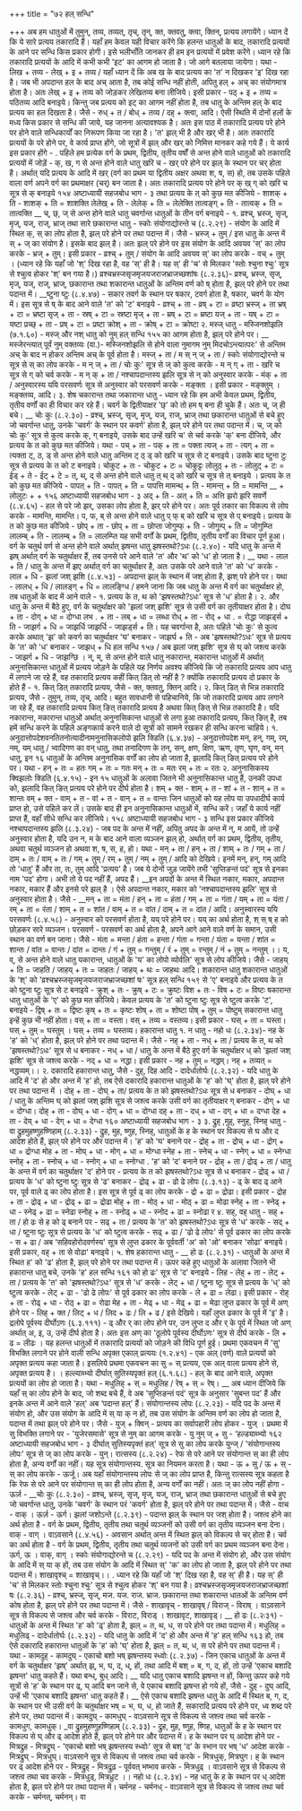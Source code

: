 +++
title = "७२ हल् सन्धि"

+++
अब हम धातुओं में तुमुन्, तव्य, तव्यत्, तृच्, तृन्, क्त, क्तवतु, क्त्वा, क्तिन्, प्रत्यय लगायेंगे। ध्यान दें कि ये सारे प्रत्यय तकारादि हैं।
यहाँ हम केवल यही विचार करेंगे कि हलन्त धातुओं के बाद, तकारादि प्रत्ययों के आने पर सन्धि किस प्रकार होगी। इसे भलीभाँति जानकर ही हम इन प्रत्ययों में प्रवेश करेंगे।
ध्यान रहे कि तकारादि प्रत्ययों के आदि में कभी कभी 'इट' का आगम हो जाता है। जो आगे बतलाया जायेगा। यथा - लिख + तव्य - लेख् + इ + तव्य / यहाँ ध्यान दें कि अब ख के बाद प्रत्यय का 'त' न दिखकर 'इ' दिख रहा है।
जब भी अपदान्त हल के बाद अच् आता है, तब कोई सन्धि नहीं होती, अपितु हल् + अच् का संयोगमात्र होता है। अतः लेख् + इ + तव्य को जोड़कर लेखितव्य बना लीजिये। इसी प्रकार - पठ् + इ + तव्य = पठितव्य आदि बनाइये।
किन्तु जब प्रत्यय को इट् का आगम नहीं होता है, तब धातु के अन्तिम हल् के बाद प्रत्यय का हल दिखता है। जैसे - रुध् + त / बोध् + तव्य / दह् + क्त्वा, आदि। ऐसी स्थिति में दोनों हलों के मध्य किस प्रकार से सन्धि की जाये, यह जानना अत्यावश्यक है। अतः इस पाठ में तकारादि प्रत्यय परे होने पर होने वाले सन्धिकार्यों का निरूपण किया जा रहा है।
'त' झल् भी है और खर् भी है। अतः तकारादि प्रत्ययों के परे होने पर, वे कार्य प्राप्त होंगे, जो सूत्रों में झल् और खर् को निमित्त मानकर कहे गये हैं।
ये कार्य इस प्रकार होंगे -
. पहिले हम प्रत्येक वर्ग के प्रथम, द्वितीय, तृतीय वर्षों से अन्त होने वाले धातुओं को तकारादि प्रत्ययों में जोड़ें -
क्, ख, ग से अन्त होने वाले धातु खरि च - खर् परे होने पर झल् के स्थान पर चर् होता है।
अर्थात् यदि प्रत्यय के आदि में खर् (वर्ग का प्रथम या द्वितीय अक्षर अथवा श, ष, स) हो, तब उसके पहिले वाला वर्ण अपने वर्ग का प्रथमाक्षर (चर्) बन जाता है।
अतः तकारादि प्रत्यय परे होने पर क् ख् ग् को खरि च सूत्र से क् बनाइये
१५४
अष्टाध्यायी सहजबोध भाग - ३
तथा प्रत्यय के त् को कुछ मत कीजिये - शाशक् + ति - शाशक् + ति = शाशक्ति लेलेख् + ति - लेलेक् + ति = लेलेक्ति तात्वङ्ग् + ति - तात्वक् + ति = तात्वक्ति
__ च्, छ्, ज् से अन्त होने वाले धातु चवर्गान्त धातुओं के तीन वर्ग बनाइये - १. व्रश्च्, भ्रस्ज्, सृज्, मृज्, यज्, राज्, भ्राज् तथा सारे छकारान्त धातु -
स्कोः संयोगाद्योरन्ते च (८.२.२९) - संयोग के आदि में स्थित क्, स् का लोप होता है, झल् परे होने पर तथा पदान्त में।
जैसे - भ्रस्ज् + तुम् / इस धातु के अन्त में स् + ज् का संयोग है। इसके बाद झल् है। अतः झल् परे होने पर इस संयोग के आदि अवयव 'स्' का लोप करके - भ्रज् + तुम्। इसी प्रकार -
व्रश्च् + तुम् / संयोग के आदि अवयव स्' का लोप करके - वच् + तुम् ।
(ध्यान रहे कि यहाँ जो 'श्' दिख रहा है, वह 'स्' ही है। यह स्' ही 'च' से मिलकर 'स्तोः श्चुना श्चुः' सूत्र से श्चुत्व होकर 'श्' बन गया है।)
व्रश्चभ्रस्जसृजमृजयजराजभ्राजच्छशांषः (८.२.३६)- व्रश्च्, भ्रस्ज, सृज्, मृज्, यज्, राज्, भ्राज्, छकारान्त तथा शकारान्त धातुओं के अन्तिम वर्ण को ष् होता है, झल् परे होने पर तथा पदान्त में।
__ष्टुना ष्टुः (८.४.४७) - सकार तवर्ग के स्थान पर षकार, टवर्ग होता है, षकार, चवर्ग के योग में। इस सूत्र से ष् के बाद आने वाले 'त' को 'ट' बनाइये -
व्रश्च् + ता - व्रष् + टा = व्रष्टा भ्रस्ज् + ता
भ्रष् + टा = भ्रष्टा सृज् + ता - स्रष् + टा = स्रष्टा मृज् + ता - म्रष् + टा = म्रष्टा यज् + ता - यष् + टा = यष्टा प्रच्छ् + ता - प्रष् + टा = प्रष्टा क्रोश् + ता - क्रोष् + टा = क्रोष्टा
२. मस्ज् धातु - मस्जिनशोझलि (७.१.६०) - मस्ज् और नश् धातु को नुम्
हल् सन्धि
१५५
का आगम होता है, झल् परे होने पर।
__ मस्जेरन्त्यात् पूर्वं नुम् वक्तव्यः (वा.)- मस्जिनशोझलि से होने वाला नुमागम नुम् मिदचोऽन्त्यात्परः' से अन्तिम अच् के बाद न होकर अन्तिम अच् के पूर्व होता है।
मस्ज् + ता / म स् न् ज् + ता / स्कोः संयोगाद्योरन्ते च सूत्र से स् का लोप करके - म न् ज् + ता / चोः कुः' सूत्र से ज् को कुत्व करके - म न् ग् + ता - खरि च सूत्र से ग् को चर्व करके - म न् क् + ता / नश्चापदान्तस्य झलि सूत्र से न् को अनुस्वार करके - मंक् + ता / अनुस्वारस्य ययि परसवर्णः सूत्र से अनुस्वार को परसवर्ण करके - मङ्क्ता । इसी प्रकार - मङ्क्तुम् । मङ्क्तव्य, आदि।
३. शेष चकारान्त तथा जकारान्त धातु -
ध्यान रहे कि हम अभी केवल प्रथम, द्वितीय, तृतीय वर्णों का ही विचार कर रहे हैं। चवर्ग के द्वितीयाक्षर 'छ्' को तो हम ष् बना ही चुके हैं। अतः च्, ज् ही बचे।
__ चोः कुः (८.२.३०) - व्रश्च्, भ्रस्ज्, सृज्, मृज्, यज्, राज्, भ्राज् तथा छकारान्त धातुओं से बचे हुए जो चवर्गान्त धातु, उनके 'चवर्ग' के स्थान पर कवर्ग' होता है, झल् परे होने पर तथा पदान्त में।
च, ज् को चोः कुः' सूत्र से कुत्व करके क्, ग् बनाइये, उसके बाद उन्हें खरि च' से चर्व करके 'क्' बना दीजिये, और प्रत्यय के त को कुछ मत कीजिये। यथा -
पच् + ता - पक् + ता = पक्ता त्यज् + ता - त्यग् + ता = त्यक्ता
ट्, ठ, ड् से अन्त होने वाले धातु अन्तिम ट् ठ् ड् को खरि च सूत्र से ट् बनाइये। उसके बाद ष्टुना टुः सूत्र से प्रत्यय के त को ट बनाइये। चोकुट + तः - चोकुट + टः = चोकुट्टः लोलुठ् + तः - लोलुट् + टः = ईड् + ते - ईट् + टे =
त्, थ्, द् से अन्त होने वाले धातु त् थ् द् को खरि च सूत्र से त् बनाइये । प्रत्यय के त को कुछ मत कीजिये - पापत् + ति - पापत् + ति = पापत्ति मामन्थ् + ति - मामन्त् + ति = मामन्ति
__ +
लोलुटः
+
+
१५६
अष्टाध्यायी सहजबोध भाग - ३
अद् + ति - अत् + ति = अत्ति
झरो झरि सवर्णे (८.४.६५) - हल से परे जो झर्, उसका लोप होता है, झर् परे होने पर। अतः पूर्व तकार का विकल्प से लोप करके - मामन्ति, मामन्ति।
प, फ, ब् से अन्त होने वाले धातु प् फ् ब् को खरि च सूत्र से प् बनाइये। प्रत्यय के त को कुछ मत कीजिये - छोप् + ता - छोप् + ता = छोप्ता जोगुम्फ् + ति - जोगुम्प् + ति = जोगुम्प्ति लालम्ब् + ति - लालम्ब् + ति = लालम्प्ति
यह सभी वर्गों के प्रथम, द्वितीय, तृतीय वर्गों का विचार पूर्ण हुआ। वर्ग के चतुर्थ वर्ण से अन्त होने वाले
अर्थात् झषन्त धातु झषस्तथो?ऽधः (८.२.४०) - यदि धातु के अन्त में झष् अर्थात् वर्ग के चतुर्थाक्षर हैं, तब उनसे परे आने वाले 'त' और 'थ' को 'ध' हो जाता है।
__ यथा - लाल + ति / धातु के अन्त में झए अर्थात् वर्ग का चतुर्थाक्षर है, अतः उसके परे आने वाले 'त' को 'ध' करके - लाल + धि -
झलां जश् झशि (८.४.५३) - अपदान्त झल् के स्थान में जश् होता है, झश् परे होने पर। यथा - लालध् + धि / लालङ्ग् + धि = लालङ्ग्धि /
हमने जाना कि जब धातु के अन्त में वर्ग का चतुर्थाक्षर हो, तब धातुओं के बाद में आने वाले -
१. प्रत्यय के त, थ को 'झषस्तथो?ऽधः' सूत्र से 'ध' होता है।
२. और धातु के अन्त में बैठे हुए, वर्ग के चतुर्थाक्षर को 'झलां जश् झशि' सूत्र से उसी वर्ग का तृतीयाक्षर होता है। दोघ + ता - दोग् + धा = दोग्धा लभ . + ता - लब् + धा = लब्धा रोध् + ता - रोद् + धा . = रोद्धा जाझर्ड्स + ति - जाझर्ग + धि = जाझर्धि
जाझर्धि - जाझर्ड्स + ति। यह चवर्गान्त है, अतः पहिले 'चोः कुः' से कुत्व करके अथात् 'झ' को कवर्ग का चतुर्थाक्षर 'घ' बनाकर - जाझर्घ + ति -
अब 'झषस्तथो?ऽधः' सूत्र से प्रत्यय के 'त' को 'ध' बनाकर - जाझध् + धि
हल सन्धि
१५७
/ अब झलां जश् झशि' सूत्र से घ् को जश्त्व करके - जाझर्ग + धि - जाझग्छि ।
न्, म्, से अन्त होने वाले धातु नकारान्त, मकारान्त धातुओं में अर्थात् अनुनासिकान्त धातुओं में प्रत्यय जोड़ने के पहिले यह निर्णय अवश्य कीजिये कि जो तकारादि प्रत्यय आप धातु में लगाने जा रहे हैं, वह तकारादि प्रत्यय कहीं कित् डित् तो नहीं है ?
क्योंकि तकारादि प्रत्यय दो प्रकार के होते हैं - १. कित् डित् तकारादि प्रत्यय, जैसे - क्त, क्तवतु, क्तिन् आदि। २. कित् डित् से भिन्न तकारादि प्रत्यय, जैसे - तुमुन्, तव्य, तृच्, आदि।
बहुत सावधानी से पहिचानिये, कि जो तकारादि प्रत्यय आप लगाने जा रहे हैं, वह तकारादि प्रत्यय कित् ङित् तकारादि प्रत्यय है अथवा कित् ङित् से भिन्न तकारादि है।
यदि नकारान्त, मकारान्त धातुओं अर्थात् अनुनासिकान्त धातुओं से लगा हुआ तकारादि प्रत्यय, कित् ङित् है, तब हमें सन्धि करने के पहिले अङ्गकार्य करने वाले दो सूत्रों को सामने रखकर ही सन्धि करना चाहिये।
१. अनुदात्तोपदेशवनतितनोत्यादीनामनुनासिकलोपो झलि क्डिति
(६.४.३७) - अनुदात्तोपदेश मन्, हन्, गम्, रम्, नम्, यम् धातु / भ्वादिगण का वन् धातु, तथा तनादिगण के तन्, सन्, क्षण, क्षिण, ऋण, तृण, घृण, वन्, मन् धातु, इन १६ धातुओं के अन्तिम अनुनासिक वर्गों का लोप हो जाता है, झलादि कित् ङित् प्रत्यय परे होने पर। यथा - हन् + तः = हतः गम् + तः = गतः मन् + तः = मतः रम् + तः = रतः
२. अनुनासिकस्य क्विझलोः क्डिति (६.४.१५) -
इन १५ धातुओं के अलावा जितने भी अनुनासिकान्त धातु हैं, उनकी उपधा को, झलादि कित् ङित् प्रत्यय परे होने पर दीर्घ होता है। शम् + क्त - शाम् + त - शां + त - शान् + त = शान्तः वम् + क्त - वाम् + त - वां + त - वान् + त = वान्तः
जिन धातुओं को यह लोप या उपधादीर्घ कार्य प्राप्त हो, उसे पहिले कर लें। उसके बाद ही इन अनुनासिकान्त धातुओं में, सन्धि करें। जहाँ ये कार्य नहीं प्राप्त हैं, वहाँ सीधे सन्धि कर लीजिये।
१५८
अष्टाध्यायी सहजबोध भाग - ३
सन्धि इस प्रकार कीजिये नश्चापदान्तस्य झलि (८.३.२४) - जब पद के अन्त में नहीं, अपितु अपद के अन्त में न्, म आयें, तो उन्हें अनुस्वार होता है, यदि उन न, म के बाद आने वाला व्यञ्जन झल् हो, अर्थात् वर्ग का प्रथम, द्वितीय, तृतीय, अथवा चतुर्थ व्यञ्जन हो अथवा
श, ष, स, ह, हो। यथा -
मन् + ता / हन् + ता / शाम् + तः / गम् + ता / दाम् + तः / वाम् + तः / गम् + तुम् / रम् + तुम् / नम् + तुम् / आदि को देखिये।
इनमें मन्, हन्, गम् आदि तो 'धातु' हैं और ता, तः, तुम् आदि 'प्रत्यय' है। जब ये दोनों जुड़ जायेंगे तभी 'सुप्तिङन्तं पदं' सूत्र से इनका नाम 'पद' होगा। अभी तो ये पद नहीं हैं, अपद हैं।
__इन अपदों के अन्त में स्थित नकार, मकार, अपदान्त नकार, मकार हैं और इनसे परे झल् है । ऐसे अपदान्त नकार, मकार को 'नश्चापदान्तस्य झलि' सूत्र से अनुस्वार होता है। जैसे -
__मन् + ता = मंता / हन् + ता = हंता / गम् + ता = गंता / यम् + ता = यंता / रम् + ता = रंता / शाम् + त = शांत / वाम् + त = वांत / दाम् + त = दांत / आदि।
अनुस्वारस्य ययि परसवर्णः (८.४.५८) - अनुस्वार को परसवर्ण होता है, यय् परे होने पर। यय् का अर्थ होता है, श् स् ष् ह को छोड़कर सारे व्यञ्जन।
परसवर्ण - परसवर्ण का अर्थ होता है, अपने आगे आने वाले वर्ण के समान, उसी स्थान का वर्ण बन जाना।
जैसे - मंता = मन्ता / हंता = हन्ता / गंता = गन्ता / यंता = यन्ता / शांत = शान्तः / वांत = वान्तः / दांत = दान्तः / गं + तुम् = गन्तुम् / रं + तुम् = रन्तुम् / नं + तुम् = नन्तुम् ।।
य, व्, से अन्त होने वाले धातु यकारान्त, धातुओं के 'य' का लोपो व्योर्वलि' सूत्र से लोप कीजिये। जैसे - जाहय् + ति = जाहति / जाहय् + तः = जाहतः / जाहय् + थः = जाहथः आदि।
शकारान्त धातु शकारान्त धातुओं के 'श्' को 'व्रश्चभ्रस्जसृजमृजयजराजभ्राजच्छशां षः' सूत्र
हल् सन्धि
१५९
से 'ए' बनाइये और प्रत्यय के त को ष्टुना ष्टुः सूत्र से ट बनाइये - क्रुश् + तः - क्रुष् + टः = क्रुष्टः विश + तः - विष + टः = विष्टः
षकारान्त धातु धातुओं के 'ए' को कुछ मत कीजिये। केवल प्रत्यय के 'त' को ष्टुना ष्टुः सूत्र से ष्टुत्व करके 'ट', बनाइये - द्विष् + तः = द्विष्टः कृष् + तः = कृष्टः शोष् + ता = शोष्टा पोष् + तुम् = पोष्टुम्
सकारान्त धातु इन्हें कुछ भी नहीं होता। वस् + ता = वस्ता। वस् + तव्य = वस्तव्य। इसी प्रकार - घस् + ता = घस्ता। घस् + तुम् = घस्तुम् । घस् + तव्य = घस्तव्य।
हकारान्त धातु १. न धातु -
नहो धः (८.२.३४)- नह के 'ह' को 'ध्' होता है, झल् परे होने पर तथा पदान्त में।
जैसे - नह् + ता - नध् + ता / प्रत्यय के त, थ को 'झषस्तथो?ऽधः' सूत्र से ध बनाकर - नध् + धा / धातु के अन्त में बैठे हुए वर्ग के चतुर्थाक्षर ध् को 'झलां जश् झशि' सूत्र से जश्त्व करके - नद् + धा = नद्धा। इसी प्रकार - नह + तुम् = नद्धम्। नह् + तव्यत् = नद्धव्यम्।।
२. दकारादि हकारान्त धातु, जैसे - दुह्, दिह आदि -
दादेर्धातोर्घः (८.२.३२) - यदि धातु के आदि में 'द' हो और अन्त में 'ह' हो, तब ऐसे दकारादि हकारान्त धातुओं के 'ह' को 'घ्' होता है, झल् परे होने पर तथा पदान्त में । दोह् + ता - दोघ् + ता/ प्रत्यय के त को झषस्तथो?ऽधः सूत्र से ध बनाकर - दोघ् + धा / धातु के अन्तिम घ् को झलां जश् झशि सूत्र से जश्त्व करके उसी वर्ग का तृतीयाक्षर ग् बनाकर - दोग् + धा = दोग्धा। दोह् + ता - दोघ् + धा - दोग् + धा = दोग्धा दह् + ता - दध् + धा - दग् + धा = दग्धा देह + ता - देय् + धा - देग् + धा = देग्धा
१६०
अष्टाध्यायी सहजबोध भाग - ३
३. द्रुह् ,मुह्, स्नुह्, स्निह् धातु -
वा द्रुहमुहष्णुहष्णिहाम् (८.२.३३) - द्रुह, मुह, ष्णुह, स्निह्, धातुओं के ह के स्थान पर विकल्प से घ और द आदेश होते हैं, झल् परे होने पर और पदान्त में।
'ह' को 'घ' बनाने पर - द्रोह् + ता - द्रोच् + धा - द्रोग् + धा = द्रोग्धा मोह + ता - मोघ् + धा - मोग् + धा = मोग्धा स्नेह + ता - स्नेच् + धा - स्नेग् + धा = स्नेग्धा स्नोह् + ता - स्नोच् + धा - स्नोग् + धा = स्नोग्धा
. 'ह' को 'द' बनाने पर -
द्रोह् + ता / द्रोढ् + ता / धातु के अन्त में वर्ग का चतुर्थाक्षर 'द' होने पर - प्रत्यय के त को झषस्तथो?ऽधः सूत्र से ध बनाकर - द्रोढ् + धा / प्रत्यय के 'ध' को ष्टुना ष्टुः सूत्र से 'ढ' बनाकर - द्रोढ् + ढा -
ढो ढे लोपः (८.३.१३) - ढ् के बाद ढ् आने पर, पूर्व वाले ढ् का लोप होता है। इस सूत्र से पूर्व ढ् का लोप करके - द्रो + ढा = द्रोढा। इसी प्रकार - द्रोह + ता - द्रोढ् + धा - द्रोढ् + ढा = द्रोढा मोह् + ता - मोठ् + धा - मोठ् + ढा = मोढा स्नेह् + ता - स्नेढ् + धा - स्नेढ् + ढा = स्नेढा स्नोह् + ता - स्नोढ् + धा - स्नोद + ढा = स्नोढा र
४. सह्, वह् धातु -
सह् + ता / हो ढः से ह को ढ् बनाने पर - सढ् + ता / प्रत्यय के 'त' को झषस्तथो?ऽधः सूत्र से 'ध' करके - सद् + धा / ष्टुना ष्टुः सूत्र से प्रत्यय के 'ध' को ष्टुत्व करके - सढ् + ढा / 'ढो ढे लोपः' से पूर्व ढकार का लोप करके - स + ढा / अब ‘सहिवहोरोदवर्णस्य' सूत्र से लुप्त ढकार के पूर्ववर्ती 'अ' को 'ओ' बनाकर 'सोढा' बनाइये। इसी प्रकार, वह् + ता से वोढा' बनाइये।
५. शेष हकारान्त धातु -
__ हो ढः (८.२.३१) - धातुओं के अन्त में स्थित ह' को 'ढ' होता है, झल् परे होने पर तथा पदान्त में।
ऊपर कहे हुए धातुओं के अलावा जितने भी हकारान्त धातु बचे, उनके 'ह'
हल सन्धि
१६१
को हो ढः' सूत्र से 'द' बनाइये - लिह - लेह् + ता - लेट् + ता / प्रत्यय के 'त' को 'झषस्तथो?ऽधः' सूत्र से 'ध' करके - लेट् + धा / ष्टुना ष्टुः सूत्र से प्रत्यय के 'ध्' को ष्टुत्व करके - लेट् + ढा - 'ढो ढे लोपः' से पूर्व ढकार का लोप करके - ले + ढा = लेढा। इसी प्रकार - रोह् + ता - रोढ् + धा - रोठ् + ढा = रोढा मेह + ता - मेढ् + धा - मेढ् + ढा = मेढा
लुप्त ढकार के पूर्व में अण् होने पर - लिह् + क्त / लिट् + ध / लिद + ढः / लि + ढ / इसे देखिये। यहाँ लुप्त ढकार के पूर्व में 'इ' है।
द्रलोपे पूर्वस्य दीर्घोऽणः (६.३.१११) - ढ् और र् का लोप होने पर, उन लुप्त द और र् के पूर्व में स्थित जो अण् अर्थात् अ, इ, उ, उन्हें दीर्घ होता है।
अतः इस अण् का 'ठूलोपे पूर्वस्य दीर्घोऽणः' सूत्र से दीर्घ करके - लि + ढ = लीढः । यह हलन्त धातुओं में तकारादि प्रत्ययों को जोड़ने की विधि पूर्ण हुई।
प्रथमा एकवचन में 'सु' विभक्ति लगाने पर
होने वाली सन्धि अपृक्त एकाल् प्रत्ययः (१.२.४१) - एक अल् (वर्ण) वाले प्रत्ययों को अपृक्त प्रत्यय कहा जाता है। इसलिये प्रथमा एकवचन का सु = स् प्रत्यय, एक अल् वाला प्रत्यय होने से, अपृक्त प्रत्यय है।
। हल्ल्याब्भ्यो दीर्घात् सुतिस्यपृक्तं हल् (६.१.६८) - हल् के बाद आने वाले, अपृक्त प्रत्ययों का लोप हो जाता है। यथा - मधुलिह् + स् = मधुलिह / रेष् + स् = रेष्।
__ अब ध्यान दीजिये कि यहाँ स् का लोप होने के बाद, जो शब्द बचे हैं, वे अब 'सुप्तिङन्तं पदं' सूत्र के अनुसार 'सुबन्त पद' हैं और इनके अन्त में आने वाले 'हल्'
अब ‘पदान्त हल्' हैं।
संयोगान्तस्य लोपः (८.२.२३) - यदि पद के अन्त में संयोग हो, और उस संयोग के आदि में स् या क् न हों, तब उस संयोग के अन्तिम वर्ण का लोप हो जाता है, पदान्त में तथा झल् परे होने पर। जैसे -
युज् + क्विन् - प्रत्यय का सर्वापहारी लोप होकर - युज् । प्रथमा में सु विभक्ति लगाने पर - 'युजेरसमासे' सूत्र से नुम् का आगम करके - यु नुम् ज् + सु - ‘हल्ड्याब्भ्यो
१६२
अष्टाध्यायी सहजबोध भाग - ३
दीर्घात् सुतिस्यपृक्तं हल्' सूत्र से सु का लोप करके युन्ज् / 'संयोगान्तस्य लोपः' सूत्र
से ज् का लोप करके - युन्।
रात्सस्य (८.२.२४) - रेफ से परे आने पर संयोगान्त स् का ही लोप होता है, अन्य वर्गों का नहीं। यह सूत्र संयोगान्तस्य. सूत्र का नियमन करता है। यथा -
ऊ + सु / ऊ + स् - स् का लोप करके - ऊर्जू। अब यहाँ संयोगान्तस्य लोपः से ज् का लोप प्राप्त है, किन्तु रात्सस्य सूत्र कहता है कि रेफ से परे आने पर संयोगान्त स् का ही लोप होता है, अन्य वर्गों का नहीं। अतः ज् का लोप नहीं होगा - ऊर्ज़ -
__चोः कुः (८.२.३०) - व्रश्च्, भ्रस्ज्, सृज्, मृज्, यज्, राज्, भ्राज् तथा छकारान्त धातुओं से बचे हुए जो चवर्गान्त धातु, उनके 'चवर्ग' के स्थान परं 'कवर्ग' होता है, झल् परे होने पर तथा पदान्त में। जैसे - वाच - वाक् । ऊर्ज़ - ऊर्ग।
झलां जशोऽन्ते (८.२.३९) - पदान्त झल् के स्थान पर जश् होता है। जश्त्व होने का अर्थ होता है - वर्ग के प्रथम, द्वितीय, तृतीय तथा चतुर्थ व्यञ्जनों को उसी वर्ग
का तृतीय व्यञ्जन बना देना। वाक् - वाग् ।
वाऽवसाने (८.४.५६) - अवसान अर्थात् अन्त में स्थित झल् को विकल्प से चर् होता है। चर्व का अर्थ होता है - वर्ग के प्रथम, द्वितीय, तृतीय तथा चतुर्थ व्यजनों को उसी वर्ग का प्रथम व्यञ्जन बना देना। ऊर्ग, ऊ । वाक्, वाग् ।
स्कोः संयोगाद्योरन्ते च (८.२.२९) - यदि पद के अन्त में संयोग हो, और उस संयोग के आदि में स् या क् हों, तब उस संयोग के आदि में स्थित स्' 'क' का लोप हो जाता है, झल् परे होने पर तथा पदान्त में। शाखावृश्च् = शाखावृच्।।
. ध्यान रहे कि यहाँ जो 'श्' दिख रहा है, वह स्' ही है। यह स्' ही 'च' से मिलकर स्तोः श्चुना श्चुः' सूत्र से श्चुत्व होकर 'श्' बन गया है।
व्रश्चभ्रस्जसृजमृजयजराजभ्राजच्छशां षः (८.२.३६) - व्रश्च्, भ्रस्ज्, सृज्, मज. यज. राज. भ्राज. छकारान्त तथा शकारान्त धातओं के अन्तिम वर्ण कोष होता है, झल् परे होने पर तथा पदान्त में। जैसे - शाखावृच् - शाखावृष् / विराज् - विराष् ।
वाऽवसाने सूत्र से विकल्प से जश्त्व और चर्व करके - विराट, विराड् । शाखावृट, शाखावृड्।
__ हो ढः (८.२ः३१) - धातुओं के अन्त में स्थित 'ह' को 'ढ्' होता है, झल् = त, थ, ध, स परे होने पर तथा पदान्त में। मधुलिह् = मधुलिढ् -
दादेर्धातोर्घः (८.२.३२) - यदि धातु के आदि में 'द' हो और अन्त में 'ह'
हल् सन्धि
१६३
हो, तब ऐसे दकारादि हकारान्त धातुओं के 'ह' को 'घ्' होता है, झल् = त, थ, ध, स परे होने पर तथा पदान्त में। यथा - कामदुह् - कामदुघ् -
एकाचो बशो भष् झषन्तस्य स्ध्वोः (८.२.३७) - जिन एकाच धातुओं के अन्त में वर्ग के चतुर्थाक्षर 'झष्' अर्थात् झ्, भ, घ, द, ध्, हों, तथा आदि में बश् = ब, ग, द, हों, तो उन्हें 'एकाच बशादि झषन्त' धातु कहते हैं। यथा बन्ध्, बुध् आदि।
__ यदि धातु एकाच बशादि झषन्त न हों, किन्तु ऊपर कहे गये सूत्रों से 'ह' के स्थान पर ढ्, घ् आदि बन जाने से, वे एकाच बशादि झषन्त हो गये हों, जैसे - दुह् -
दुघ् आदि, उन्हें भी 'एकाच बशादि झषन्त' धातु कहते हैं।
__ ऐसे एकाच बशादि झषन्त धातु के आदि में स्थित ब, ग, द, के स्थान पर भी उसी वर्ग के चतुर्थाक्षर भष् = भ, घ, ध, हो जाते हैं, सकारादि प्रत्यय परे होने पर, ध्व शब्द परे होने पर, तथा पदान्त में।
कामदुघ् - कामधुघ् - वाऽवसाने सूत्र से विकल्प से जश्त्व तथा चर्व करके - कामधुग, कामधुक्।
_वा द्रुहमुहष्णुहष्णिहाम् (८.२.३३) - द्रुह, मुह, ष्णुह, ष्णिह, धातुओं के ह के स्थान पर विकल्प से घ् और ढ् आदेश होते हैं, झल् परे होने पर और पदान्त में।
ह के स्थान पर घ् आदेश होने पर - मित्रद्रुह - मित्रद्रुघ् -
'एकाचो बशो भष् झषन्तस्य स्ध्वोः' सूत्र से बश् 'द' के स्भान पर भष् 'ध' आदेश करके - मित्रद्रुघ् - मित्रधुघ्।
वाऽवसाने सूत्र से विकल्प से जश्त्व तथा चर्व करके - मित्रधुक्, मित्रघुग। ह् के स्थान पर ढ् आदेश होने पर - मित्रद्रुह् - मित्रद्रुढ़ -
पूर्ववत् भष्भाव करके - मित्रधुढ् । वाऽवसाने सूत्र से विकल्प से जश्त्व तथा चव करके - मित्रधुड्, मित्रध्रुट ।।
नहो धः (८.२.३४) - नह धातु के ह के स्थान पर ध् आदेश होता है, झल परे होने पर तथा पदान्त में। चर्मनह - चर्मनध् - वाऽवसाने सूत्र से विकल्प से जश्त्व तथा चर्व करके - चर्मनत्, चर्मनन्।
वा  